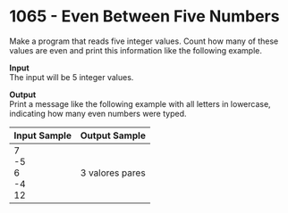 # 1065 - Even Between Five Numbers

Make a program that reads five integer values. Count how many of these values ​​are even and  print this information like the following example.

**Input**<br>
The input will be 5 integer values.

**Output**<br>
Print a message like the following example with all letters in lowercase, indicating how many even numbers were typed.

| Input Sample                      | Output Sample     |
|:----------------------------------|:------------------|
| 7 <br> -5 <br> 6 <br> -4 <br> 12  | 3 valores pares   |


